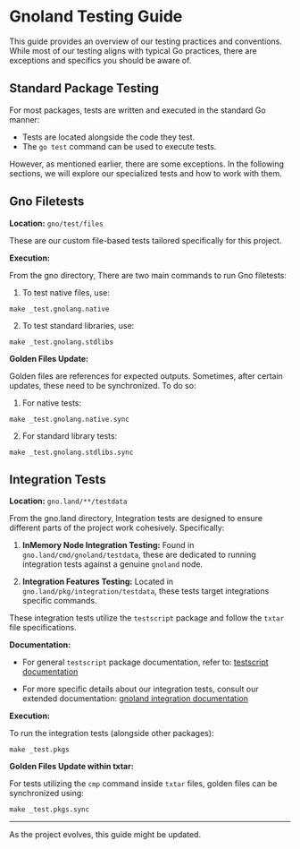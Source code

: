 # Gnoland Testing Guide

This guide provides an overview of our testing practices and conventions. While most of our testing aligns with typical Go practices, there are exceptions and specifics you should be aware of.

## Standard Package Testing

For most packages, tests are written and executed in the standard Go manner:

- Tests are located alongside the code they test.
- The `go test` command can be used to execute tests.

However, as mentioned earlier, there are some exceptions. In the following sections, we will explore our specialized tests and how to work with them.

## Gno Filetests

**Location:** `gno/test/files`

These are our custom file-based tests tailored specifically for this project.

**Execution:**

From the gno directory, There are two main commands to run Gno filetests:

1. To test native files, use:
```
make _test.gnolang.native
```

2. To test standard libraries, use:
```
make _test.gnolang.stdlibs
```

**Golden Files Update:**

Golden files are references for expected outputs. Sometimes, after certain updates, these need to be synchronized. To do so:

1. For native tests:
```
make _test.gnolang.native.sync
```

2. For standard library tests:
```
make _test.gnolang.stdlibs.sync
```

## Integration Tests

**Location:** `gno.land/**/testdata`

From the gno.land directory, Integration tests are designed to ensure different parts of the project work cohesively. Specifically:

1. **InMemory Node Integration Testing:**
   Found in `gno.land/cmd/gnoland/testdata`, these are dedicated to running integration tests against a genuine `gnoland` node.

2. **Integration Features Testing:**
   Located in `gno.land/pkg/integration/testdata`, these tests target integrations specific commands.

These integration tests utilize the `testscript` package and follow the `txtar` file specifications.

**Documentation:**

- For general `testscript` package documentation, refer to: [testscript documentation](https://github.com/rogpeppe/go-internal/blob/v1.11.0/testscript/doc.go)

- For more specific details about our integration tests, consult our extended documentation: [gnoland integration documentation](https://github.com/gnolang/gno/blob/master/gno.land/pkg/integration/doc.go)

**Execution:**

To run the integration tests (alongside other packages):

```
make _test.pkgs
```

**Golden Files Update within txtar:**

For tests utilizing the `cmp` command inside `txtar` files, golden files can be synchronized using:

```
make _test.pkgs.sync
```

---

As the project evolves, this guide might be updated.
